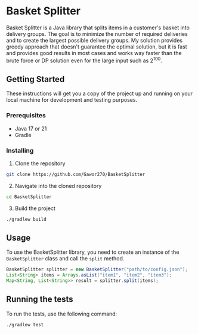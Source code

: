 # Basket Splitter

Basket Splitter is a Java library that splits items in a customer's basket into delivery groups. The goal is to minimize the number of required deliveries and to create the largest possible delivery groups. 
My solution provides greedy approach that doesn't guarantee the optimal solution, but it is fast and provides good results in most cases and works way faster
than the brute force or DP solution even for the large input such as $2^{100}$.

## Getting Started

These instructions will get you a copy of the project up and running on your local machine for development and testing purposes.

### Prerequisites

- Java 17 or 21
- Gradle

### Installing

1. Clone the repository
```bash
git clone https://github.com/Gawor270/BasketSplitter
```

2. Navigate into the cloned repository
```bash
cd BasketSplitter
```

3. Build the project
```bash
./gradlew build
```

## Usage

To use the BasketSplitter library, you need to create an instance of the `BasketSplitter` class and call the `split` method.

```java
BasketSplitter splitter = new BasketSplitter("path/to/config.json");
List<String> items = Arrays.asList("item1", "item2", "item3");
Map<String, List<String>> result = splitter.split(items);
```

## Running the tests

To run the tests, use the following command:

```bash
./gradlew test
```
